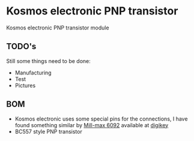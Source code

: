 # Kosmos electronic PNP transistor
Kosmos electronic PNP transistor module
## TODO's
Still some things need to be done:
* Manufacturing
* Test
* Pictures
## BOM
* Kosmos electronic uses some special pins for the connections, I have found something similar by [Mill-max 6092](https://www.mill-max.com/catalog/download/2020-10%3A207M.pdf) available at [digikey](https://www.digikey.com/en/products/detail/mill-max-manufacturing-corp/6092-0-00-15-00-00-33-0/1991698)
* BC557 style PNP transistor

